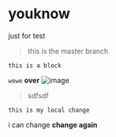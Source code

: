 # youknow

just for test

> this is the master branch

    this is a block
  

`wewe`
**over**
![image](~~http://~~)
> sdfsdf

`this is my local change`

i can change
**change again**